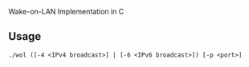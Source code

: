 Wake-on-LAN Implementation in C

## Usage
    ./wol ([-4 <IPv4 broadcast>] | [-6 <IPv6 broadcast>]) [-p <port>]
